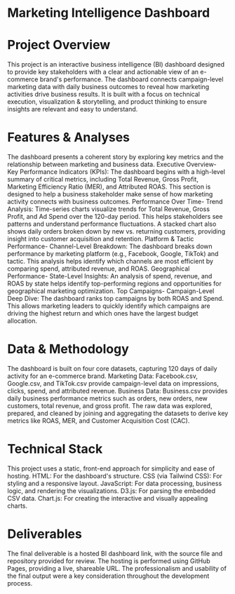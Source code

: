 # Marketing Intelligence Dashboard
# Project Overview
This project is an interactive business intelligence (BI) dashboard designed to provide key stakeholders with a clear and actionable view of an e-commerce brand's performance. The dashboard connects campaign-level marketing data with daily business outcomes to reveal how marketing activities drive business results. It is built with a focus on technical execution, visualization & storytelling, and product thinking to ensure insights are relevant and easy to understand.

# Features & Analyses
The dashboard presents a coherent story by exploring key metrics and the relationship between marketing and business data.
Executive Overview-
Key Performance Indicators (KPIs): The dashboard begins with a high-level summary of critical metrics, including Total Revenue, Gross Profit, Marketing Efficiency Ratio (MER), and Attributed ROAS. This section is designed to help a business stakeholder make sense of how marketing activity connects with business outcomes.
Performance Over Time-
Trend Analysis: Time-series charts visualize trends for Total Revenue, Gross Profit, and Ad Spend over the 120-day period. This helps stakeholders see patterns and understand performance fluctuations. A stacked chart also shows daily orders broken down by new vs. returning customers, providing insight into customer acquisition and retention.
Platform & Tactic Performance-
Channel-Level Breakdown: The dashboard breaks down performance by marketing platform (e.g., Facebook, Google, TikTok) and tactic. This analysis helps identify which channels are most efficient by comparing spend, attributed revenue, and ROAS.
Geographical Performance-
State-Level Insights: An analysis of spend, revenue, and ROAS by state helps identify top-performing regions and opportunities for geographical marketing optimization.
Top Campaigns-
Campaign-Level Deep Dive: The dashboard ranks top campaigns by both ROAS and Spend. This allows marketing leaders to quickly identify which campaigns are driving the highest return and which ones have the largest budget allocation.

# Data & Methodology
The dashboard is built on four core datasets, capturing 120 days of daily activity for an e-commerce brand.
Marketing Data: Facebook.csv, Google.csv, and TikTok.csv provide campaign-level data on impressions, clicks, spend, and attributed revenue.
Business Data: Business.csv provides daily business performance metrics such as orders, new orders, new customers, total revenue, and gross profit.
The raw data was explored, prepared, and cleaned by joining and aggregating the datasets to derive key metrics like ROAS, MER, and Customer Acquisition Cost (CAC).

# Technical Stack
This project uses a static, front-end approach for simplicity and ease of hosting.
HTML: For the dashboard's structure.
CSS (via Tailwind CSS): For styling and a responsive layout.
JavaScript: For data processing, business logic, and rendering the visualizations.
D3.js: For parsing the embedded CSV data.
Chart.js: For creating the interactive and visually appealing charts.

# Deliverables
The final deliverable is a hosted BI dashboard link, with the source file and repository provided for review. The hosting is performed using GitHub Pages, providing a live, shareable URL. The professionalism and usability of the final output were a key consideration throughout the development process.
